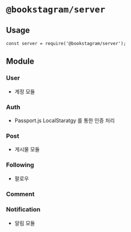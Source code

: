 # `@bookstagram/server`

## Usage

```
const server = require('@bookstagram/server');
```

## Module

### User
- 계정 모듈 

### Auth
- Passport.js LocalStaratgy 를 통한 인증 처리

### Post 
- 게시물 모듈 

### Following
- 팔로우 

### Comment

### Notification
- 알림 모듈 
